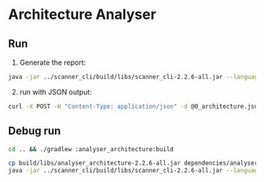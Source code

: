 # Architecture Analyser

## Run

1. Generate the report:

```bash
java -jar ../scanner_cli/build/libs/scanner_cli-2.2.6-all.jar --language=go --with-structure-cache --type=architecture --output=http --server-url=http://localhost:3000 --path=. 
```

2. run with JSON output:

```bash
curl -X POST -H "Content-Type: application/json" -d @0_architecture.json http://localhost:3000/api/scanner/1/reporting
```

## Debug run

```bash
cd .. && ./gradlew :analyser_architecture:build
```


```bash
cp build/libs/analyser_architecture-2.2.6-all.jar dependencies/analysers
java -jar ../scanner_cli/build/libs/scanner_cli-2.2.6-all.jar --language=kotlin --type=architecture --output=json --path=/Users/phodal/test/Bilibili-Go-Backup/app 
```
